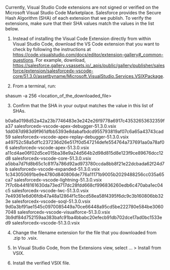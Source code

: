 Currently, Visual Studio Code extensions are not signed or verified on the
Microsoft Visual Studio Code Marketplace. Salesforce provides the Secure Hash
Algorithm (SHA) of each extension that we publish. To verify the extensions,
make sure that their SHA values match the values in the list below.

1. Instead of installing the Visual Code Extension directly from within Visual
   Studio Code, download the VS Code extension that you want to check by
   following the instructions at
   https://code.visualstudio.com/docs/editor/extension-gallery#_common-questions.
   For example, download,
   https://salesforce.gallery.vsassets.io/_apis/public/gallery/publisher/salesforce/extension/salesforcedx-vscode-core/51.3.0/assetbyname/Microsoft.VisualStudio.Services.VSIXPackage.

2. From a terminal, run:

shasum -a 256 <location_of_the_downloaded_file>

3. Confirm that the SHA in your output matches the value in this list of SHAs.

b0a8a0198d52a42a23b7746483e3e242e26f9778a6917c43532653632359fa37  salesforcedx-vscode-apex-debugger-51.3.0.vsix
1dd087d983d9f961dfbb5393e8dabafbdcd955793819af07c6a65a43743cad59  salesforcedx-vscode-apex-replay-debugger-51.3.0.vsix
a49752c58a5df1c237236d26e517f0d547214defe554764a737691aa0a78af06  salesforcedx-vscode-apex-51.3.0.vsix
a11cd4ae06f02d5ce015ba38e9a24d564b2d98d815d8e123f9ce89676dcc12d8  salesforcedx-vscode-core-51.3.0.vsix
a5bba7d7fd8b65c1c81f7a786d92ad973780ccda8bb8f21e22dcbada62f24d7b  salesforcedx-vscode-expanded-51.3.0.vsix
1c343050691be9e4780d840806de776a11171b9005b2029488256cc035a65ca7  salesforcedx-vscode-lightning-51.3.0.vsix
7f7c6b44f8161630da73ed717dc28fdd668cf996836260edb6c470aba1ec04c5  salesforcedx-vscode-lwc-51.3.0.vsix
7e49361e6d06fdb47a48a12864f1c5bcd58ea58f4395f6dc9c3b160806bb323e  salesforcedx-vscode-soql-51.3.0.vsix
9d0a3bf91ae1545c0970085449a70ce66448a95cd5be222780e584be30607048  salesforcedx-vscode-visualforce-51.3.0.vsix
3b9df84d752159aa383bafc91ba4bbabc20efecb91db702dce17ad0bc1533ed9  salesforcedx-vscode-51.3.0.vsix


4. Change the filename extension for the file that you downloaded from .zip to
.vsix.

5. In Visual Studio Code, from the Extensions view, select ... > Install from
VSIX.

6. Install the verified VSIX file.

